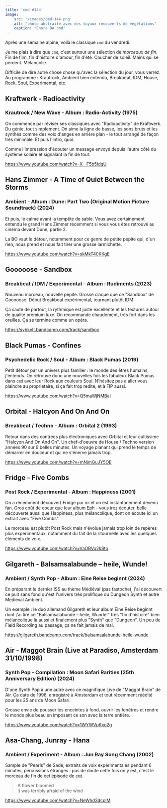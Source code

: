 ```yaml
---
title: 'cmd #144'
image:  
    src: '/images/cmd-144.png'
    alt: "photo abstraite avec des tuyaux recouverts de végétations" 
    caption: "Enora DA cmd"
---
```


Après une semaine alpine, voilà le classique `cmd` du vendredi. 

Je me plais à dire que `cmd`, c'est surtout une sélection de _morceaux de fin_. Fin de film, fin d'histoire d'amour, fin d'été. Coucher de soleil. Mains qui se perdent. Mélancolie.

Difficile de dire autre chose chose qu'avec la sélection du jour, vous verrez. Au programme : Krautrock, Ambient bien entendu, Breakbeat, IDM, House, Rock, Soul, Experimental, etc.

## Kraftwerk - Radioactivity 
### Krautrock / New Wave - Album : Radio-Activity (1975)

On commence par réviser ses classiques avec "Radioactivity" de Kraftwerk. Du génie, tout simplement. On aime la ligne de basse, les sons bruts et les synthés comme des voix d'anges en arrière plan - le tout arrangé de façon très minimale. Et puis l'intro, quoi.

Comme l'impression d'écouter un message envoyé depuis l'autre côté du système solaire et signalant la fin de tout.

https://www.youtube.com/watch?v=X--F5b5IdqU

## Hans Zimmer - A Time of Quiet Between the Storms 
### Ambient - Album : Dune: Part Two (Original Motion Picture Soundtrack) (2024)

Et puis, le calme avant la tempête de sable. Vous avez certainement entendu le grand Hans Zimmer récemment si vous vous êtes retrouvé au cinéma devant Dune, partie 2.

La BO vaut le détour, notamment pour ce genre de petite pépite qui, d'un rien, nous prend et nous fait tirer une grosse larmichette. 

https://www.youtube.com/watch?v=skMkT40KKgE

## Gooooose - Sandbox 
### Breakbeat / IDM / Experimental  - Album : Rudiments (2023)

Nouveau morceau, nouvelle pépite. Grosse claque que ce "Sandbox" de Gooooose. Début Breakbeat expérimental, tournant plutôt IDM.

Ça saute de partout, la rythmique est juste excellente et les textures autour de qualité premium luxe. On recommande chaudement, très fort dans les oreilles. Ça se termine comme un opéra.

https://svbkvlt.bandcamp.com/track/sandbox

## Black Pumas - Confines 
### Psychedelic Rock / Soul - Album : Black Pumas (2019)

Petit détour par un univers plus familier : le monde des êtres humains, j'entends. On retrouve donc une nouvelles fois les fabuleux Black Pumas dans `cmd` avec leur Rock aux couleurs Soul. N'hésitez pas à aller vous plaindre au propriétaire, si ça fait trop redite, et à FIP aussi.

https://www.youtube.com/watch?v=Q5maWjNMBaI

## Orbital - Halcyon And On And On 
### Breakbeat / Techno - Album : Orbital 2 (1993)

Retour dans des contrées plus électroniques avec Orbital et leur cultissime "Halcyon And On And On". Un chef-d'oeuvre de House / Techno version années 90 sur 9 belles minutes. Un voyage planant qui prend le temps de démarrer en douceur et qui ne s'énerve jamais trop.

https://www.youtube.com/watch?v=mNjmGuJY5OE

## Fridge - Five Combs
### Post Rock / Experimental - Album : Happiness (2001)

On a récemment découvert Fridge par ici et on est instantanément devenu fan. Gros coût de coeur que leur album Eph - vous irez écouter, belle découverte aussi que Happiness, plus mélancolique, dont on écoute ici un extrait avec "Five Combs".

Le morceau est plutôt Post Rock mais n'évolue jamais trop loin de repères plus expérimentaux, notamment du fait de la ritournelle avec les quelques éléments de voix.

https://www.youtube.com/watch?v=VaOBVx2kSto

## Gilgareth - Balsamsalabunde – heile, Wunde! 
### Ambient / Synth Pop - Album : Eine Reise beginnt (2024)

En préparant le dernier ISS au thème Médiéval (pas fastoche), j'ai découvert ce puit sans fond qu'est l'univers très prolifique du Dungeon Synth et autre Medieval Ambient. 

Un exemple : le duo allemand Gilgareth et leur album Eine Reise beginnt dont j'ai tiré ce "Balsamsalabunde – heile, Wunde!" très "fin d'histoire" bien mélancolique là aussi et finalement plus "Synth" que "Dungeon". Un peu de Field Recording au passage, ça ne fait jamais de mal.

https://gilgareth.bandcamp.com/track/balsamsalabunde-heile-wunde

## Air - Maggot Brain (Live at Paradiso, Amsterdam 31/10/1998)
### Synth Pop - Compilation : Moon Safari Rarities (25th Anniversary Edition) (2024)

D'une Synth Pop à une autre avec ce magnifique Live de "Maggot Brain" de Air. Ça date de 1998, enregistré à Amsterdam et tout récemment réédité pour les 25 ans de Moon Safari.

Grosse envie de pousser les enceintes à fond, ouvrir les fenêtres et rendre le monde plus beau en imposant ce son avec la terre entière.

https://www.youtube.com/watch?v=1WYWVpKxo2g

## Asa-Chang, Junray - Hana 
### Ambient / Experiment - Album : Jun Ray Song Chang (2002)

Sample de "Pearls" de Sade, extraits de voix expérimentales pendant 6 minutes, percussions étranges : pas de doute cette fois on y est, c'est le morceau de fin de cet épisode de `cmd`.

>A flower bloomed<br/>
>It was terribly afraid of the wind<br/>

https://www.youtube.com/watch?v=NeWhd3dcplM
